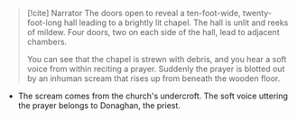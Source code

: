 > [!cite] Narrator
> The doors open to reveal a ten-foot-wide, twenty-foot-long hall leading to a brightly lit chapel. The hall is unlit and reeks of mildew. Four doors, two on each side of the hall, lead to adjacent chambers.
> 
> You can see that the chapel is strewn with debris, and you hear a soft voice from within reciting a prayer. Suddenly the prayer is blotted out by an inhuman scream that rises up from beneath the wooden floor.
- The scream comes from the church's undercroft. The soft voice uttering the prayer belongs to Donaghan, the priest.